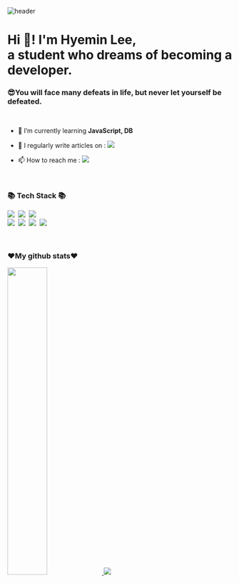 ![header](https://capsule-render.vercel.app/api?type=rounded&color=timeGradient&text=Welcome%20to%20my%20GitHub%20👋&animation=twinkling&fontSize=40&fontAlignY=50&fontAlign=50&height=180)


<h1 align="left">Hi 👋! I'm Hyemin Lee, <br>a student who dreams of becoming a developer.</h1>
<h3 align="left">😎You will face many defeats in life, but never let yourself be defeated.</h3>
<br>


- 🌱 I’m currently learning **JavaScript, DB**

- 📝 I regularly write articles on : <a href="https://rowhilen.tistory.com"><img src="https://img.shields.io/badge/Tistory-000000?style=flat-square&logo=Tistory&logoColor=white"/></a>

- 📫 How to reach me : <a href="https://mail.google.com/mail/?view=cm&amp;fs=1&amp;to=nephiana707@gmail.com" target="_blank"><img src="https://img.shields.io/badge/Gmail-EA4335?style=flat-square&logo=Gmail&logoColor=white"/></a>



<br>

<h3 align="left">📚 Tech Stack 📚</h3>
<p align="left">
  <img src="https://img.shields.io/badge/Java-007396?style=flat-square&logo=Java&logoColor=white"/></a>&nbsp
  <img src="https://img.shields.io/badge/Python-3766AB?style=flat-square&logo=Python&logoColor=white"/></a>&nbsp 
  <img src="https://img.shields.io/badge/Javascript-ffb13b?style=flat-square&logo=javascript&logoColor=white"/></a>&nbsp 
  <br>
  <img src="https://img.shields.io/badge/HTML-6DB33F?style=flat-square&logo=HTML&logoColor=white"/></a>&nbsp
  <img src="https://img.shields.io/badge/CSS-6DB33F?style=flat-square&logo=CSS&logoColor=white"/></a>&nbsp 
  <img src="https://img.shields.io/badge/Django-339933?style=flat-square&logo=Django&logoColor=white"/></a>&nbsp
  <img src="https://img.shields.io/badge/Mysql-E6B91E?style=flat-square&logo=MySql&logoColor=white"/></a>&nbsp 
</p>
<br>

<h3>❤My github stats❤</h3>
<a href="s">
  <img src="https://github-readme-stats.vercel.app/api?username=rowhilen&theme=tokyonight&show_icons=true" width="42%" />
</a>
<a href="s">
  <img src="https://github-readme-stats.vercel.app/api/top-langs/?username=rowhilen&exclude_repo=dkssud8150.github.io&layout=compact&theme=tokyonight" />
</a>

